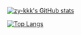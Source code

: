 [![zy-kkk's GitHub stats](https://github-readme-stats.vercel.app/api?username=zy-kkk&count_private=true)](https://github.com/anuraghazra/github-readme-stats)

[![Top Langs](https://github-readme-stats.vercel.app/api/top-langs/?username=zy-kkk)](https://github.com/anuraghazra/github-readme-stats)
